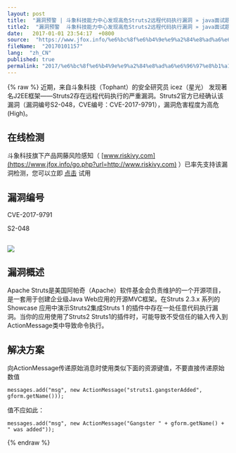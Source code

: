 ```yaml
---
layout: post
title:  "漏洞预警 | 斗象科技能力中心发现高危Struts2远程代码执行漏洞 » java面试题"
title2:  "漏洞预警  斗象科技能力中心发现高危Struts2远程代码执行漏洞 » java面试题"
date:   2017-01-01 23:54:17  +0800
source:  "https://www.jfox.info/%e6%bc%8f%e6%b4%9e%e9%a2%84%e8%ad%a6%e6%96%97%e8%b1%a1%e7%a7%91%e6%8a%80%e8%83%bd%e5%8a%9b%e4%b8%ad%e5%bf%83%e5%8f%91%e7%8e%b0%e9%ab%98%e5%8d%b1struts2%e8%bf%9c%e7%a8%8b%e4%bb%a3%e7%a0%81%e6%89%a7.html"
fileName:  "20170101157"
lang:  "zh_CN"
published: true
permalink: "2017/%e6%bc%8f%e6%b4%9e%e9%a2%84%e8%ad%a6%e6%96%97%e8%b1%a1%e7%a7%91%e6%8a%80%e8%83%bd%e5%8a%9b%e4%b8%ad%e5%bf%83%e5%8f%91%e7%8e%b0%e9%ab%98%e5%8d%b1struts2%e8%bf%9c%e7%a8%8b%e4%bb%a3%e7%a0%81%e6%89%a7.html"
---
```

{% raw %}
近期，来自斗象科技（Tophant）的安全研究员 icez（星光） 发现著名J2EE框架——Struts2存在远程代码执行的严重漏洞。Struts2官方已经确认该漏洞（漏洞编号S2-048，CVE编号：CVE-2017-9791），漏洞危害程度为高危(High)。

## 在线检测

 斗象科技旗下产品网藤风险感知（ [www.riskivy.com](https://www.jfox.info/go.php?url=http://www.riskivy.com) ）已率先支持该漏洞检测，您可以立即 [点击](https://www.jfox.info/go.php?url=http://www.riskivy.com) 试用 

## 漏洞编号

CVE-2017-9791

S2-048

## ![](34458ca.png)

## 漏洞概述

Apache Struts是美国阿帕奇（Apache）软件基金会负责维护的一个开源项目，是一套用于创建企业级Java Web应用的开源MVC框架。在Struts 2.3.x 系列的Showcase 应用中演示Struts2集成Struts 1 的插件中存在一处任意代码执行漏洞。当你的应用使用了Struts2 Struts1的插件时，可能导致不受信任的输入传入到ActionMessage类中导致命令执行。

## 解决方案

向ActionMessage传递原始消息时使用类似下面的资源键值，不要直接传递原始数值

    messages.add("msg", new ActionMessage("struts1.gangsterAdded", gform.getName()));

值不应如此：

    messages.add("msg", new ActionMessage("Gangster " + gform.getName() + " was added"));
{% endraw %}